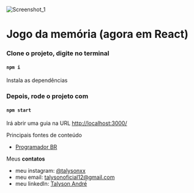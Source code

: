 ![Screenshot_1](https://user-images.githubusercontent.com/79946114/137195292-89bf8613-73ac-4f3d-a06f-90a2df94922b.png)

# Jogo da memória (agora em React)

### Clone o projeto, digite no terminal

#### `npm i`

Instala as dependências

### Depois, rode o projeto com

#### `npm start`

Irá abrir uma guia na URL [http://localhost:3000/](http://localhost:3000/)

Principais fontes de conteúdo

* [Programador BR](https://www.youtube.com/c/Programadorbr)

Meus **contatos**

  * meu instagram: [@talysonxx](https://instagram.com/talysonxx)
  * meu email: talysonoficial12@gmail.com
  * meu linkedIn:  [Talyson André](https://www.linkedin.com/in/talyson-andré-101897170/)

